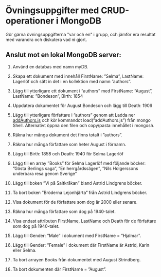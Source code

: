 # Övningsuppgifter med CRUD-operationer i MongoDB

Gör gärna övningsuppgifterna "var och en" i grupp, och jämför era resultat med varandra och diskutera vad ni gjort.

## Anslut mot en lokal MongoDB server:
1. Använd en databas med namn myDB.

2. Skapa ett dokument med innehåll FirstName: ”Selma”, LastName: Lagerlöf
och sätt in det i en kollektion med namn ”authors”.
3. Lägg till ytterligare ett dokument i ”authors” med FirstName: ”August”,
LastName: ”Bondeson”, Birth: 1854
4. Uppdatera dokumentet för August Bondeson och lägg till Death: 1906 
5. Lägg till ytterligare författare i ”authors” genom att Ladda ner [addAuthors.js](./addAuthors.js) och kör kommandot load(”addAuthors.js”) från mongo Shell. Alternativt öppna den filen och copy/pasta innehållet i mongosh.
6. Räkna hur många dokument det finns totalt i ”authors”.
7. Räkna hur många författare som heter August i förnamn.
8. Lägg till Birth: 1858 och Death: 1940 för Selma Lagerlöf
9. Lägg till en array ”Books” för Selma Lagerlöf med följande böcker:
”Gösta Berlings saga”, ”En herrgårdssägen”,
”Nils Holgerssons underbara resa genom Sverige”
10. Lägg till boken ”Vi på Saltkråkan” bland Astrid Lindgrens böcker.
11. Ta bort boken ”Bröderna Lejonhjärta” från Astrid Lindgrens böcker.
12. Visa dokument för de författare som dog år 2000 eller senare.
13. Räkna hur många författare som dog på 1940-talet.
14. Visa endast attributen FirstName, LastName och Death för de författare
som dog på 1940-talet.
15. Lägg till Gender: ”Male” i dokument med FirstName = ”Hjalmar”.
16. Lägg till Gender: ”Female” i dokument där FirstName är Astrid, Karin eller
Selma.
17. Ta bort arrayen Books från dokumentet med August Strindberg.
18. Ta bort dokumenten där FirstName = ”August”. 
